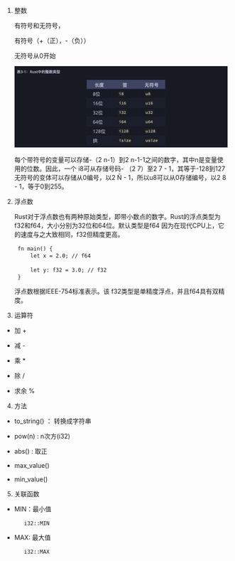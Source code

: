 1. 整数

   有符号和无符号，

   有符号（+（正），-（负））

   无符号从0开始

   ![avartar](../assets/int.jpg)

   每个带符号的变量可以存储-（2 n-1）到2 n-1-1之间的数字，其中n是变量使用的位数。因此，一个 i8可从存储号码- （2 7）至2 7 - 1，其等于-128到127无符号的变体可以存储从0编号，以2 Ñ - 1，所以u8可以从0存储编号，以2 8 - 1，等于0到255。

2. 浮点数

   Rust对于浮点数也有两种原始类型，即带小数点的数字。Rust的浮点类型为f32和f64，大小分别为32位和64位。默认类型是f64 因为在现代CPU上，它的速度与之大致相同，f32但精度更高。

        fn main() {
            let x = 2.0; // f64

            let y: f32 = 3.0; // f32
        }

   浮点数根据IEEE-754标准表示。该 f32类型是单精度浮点，并且f64具有双精度。

3. 运算符

+ 加 +

+ 减 -

+ 乘 *

+ 除 /

+ 求余 %

4. 方法

+ to_string() ： 转换成字符串

+ pow(n) : n次方(i32)

+ abs() : 取正

+ max_value()

+ min_value()

5. 关联函数

+ MIN：最小值

         i32::MIN

+ MAX: 最大值

         i32::MAX